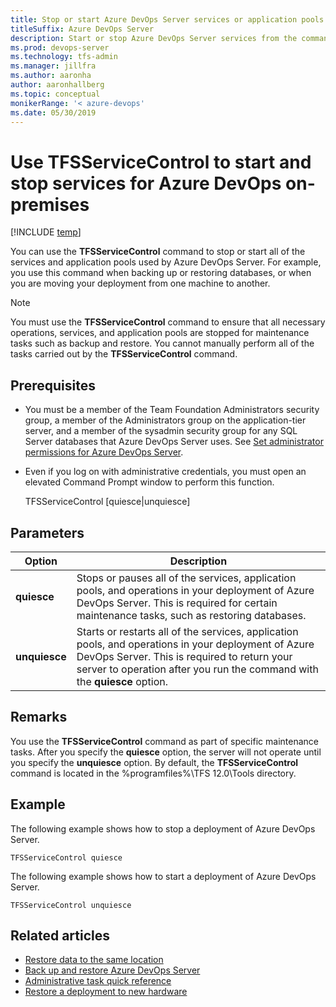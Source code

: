 ```yaml
---
title: Stop or start Azure DevOps Server services or application pools with TFSServiceControl command
titleSuffix: Azure DevOps Server 
description: Start or stop Azure DevOps Server services from the command line using TFSServiceControl
ms.prod: devops-server
ms.technology: tfs-admin
ms.manager: jillfra
ms.author: aaronha
author: aaronhallberg
ms.topic: conceptual
monikerRange: '< azure-devops'
ms.date: 05/30/2019
---
```


# Use TFSServiceControl to start and stop services for Azure DevOps on-premises  

[!INCLUDE [temp](../_shared/version-tfs-all-versions.md)]

You can use the **TFSServiceControl** command to stop or start all of the services and application pools used by Azure DevOps Server. For example, you use this command when backing up or restoring databases, or when you are moving your deployment from one machine to another.

> [!NOTE]
> You must use the **TFSServiceControl** command to ensure that all necessary operations, services, and application pools are stopped for maintenance tasks such as backup and restore. You cannot manually perform all of the tasks carried out by the **TFSServiceControl** command.

## Prerequisites

-   You must be a member of the Team Foundation Administrators security group, a member of the Administrators group on the application-tier server, and a member of the sysadmin security group for any SQL Server databases that Azure DevOps Server uses. See [Set administrator permissions for Azure DevOps Server](../admin/add-administrator.md).

-   Even if you log on with administrative credentials, you must open an elevated Command Prompt window to perform this function.  

	TFSServiceControl [quiesce|unquiesce]

## Parameters

|Option|Description|
|---|---|
|**quiesce**|Stops or pauses all of the services, application pools, and operations in your deployment of Azure DevOps Server. This is required for certain maintenance tasks, such as restoring databases.|
|**unquiesce**|Starts or restarts all of the services, application pools, and operations in your deployment of Azure DevOps Server. This is required to return your server to operation after you run the command with the **quiesce** option.|

## Remarks

You use the **TFSServiceControl** command as part of specific maintenance tasks. After you specify the **quiesce** option, the server will not operate until you specify the **unquiesce** option. By default, the **TFSServiceControl** command is located in the %programfiles%\\TFS 12.0\\Tools directory.

## Example

The following example shows how to stop a deployment of Azure DevOps Server.

    TFSServiceControl quiesce

The following example shows how to start a deployment of Azure DevOps Server.

    TFSServiceControl unquiesce

## Related articles

- [Restore data to the same location](../admin/backup/restore-data-same-location.md)
- [Back up and restore Azure DevOps Server](../admin/backup/back-up-restore.md)
- [Administrative task quick reference](../admin/admin-quick-ref.md)
- [Restore a deployment to new hardware](../admin/backup/tut-single-svr-home.md)
